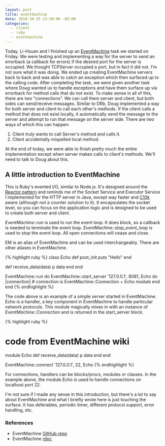 ```yaml
---
layout: post
title: eventmachine
date: 2010-10-25 23:30:00 -05:00
categories:
  -- client
  -- ruby
  -- eventmachine
---
```


Today, Li\-Hsuan and I finished up an [EventMachine](http://github.com/eventmachine/eventmachine) task we started on Friday.  We were testing and implementing a way for the server to send an errorback (a callback for errors) if the desired port for the server is occupied.  We thought TCPServer occupied a port, but in fact it did not.  I'm not sure what it was doing.  We ended up creating EventMachine servers back to back and was able to catch an exception which then surfaced up to the calling code.  After completing the task, we were given another task where Doug wanted us to handle exceptions and have them surface up via errorback for method calls that do not exist.  To make sense in all of this, there are two "connections".  We can call them server and client, but both sides can send/receive messages.  Similar to DRb, Doug implemented a way for both server and client to call each other's methods.  If the client calls a method that does not exist locally, it automatically send the message to the server and attempt to run that message on the server side.  There are two ways of which this can happen:

1. Client truly wants to call Server's method and calls it.
2. Client accidentally mispelled local method.

At the end of today, we were able to finish pretty much the entire implementation except when server makes calls to client's methods.  We'll need to talk to Doug about this.

## A little introduction to EventMachine

This is Ruby's evented I/O, similar to Node.js.  It's designed around the [Reactor pattern](http://en.wikipedia.org/wiki/Reactor_pattern) and reminds me of the Socket Service and Executor Service I implemented for the HTTP server in Java, except way faster and [C10k](http://en.wikipedia.org/wiki/C10k_problem) aware (although not a counter solution to it).  It encapsulates the socket level, so you can focus on the application logic and is designed to be used to create both server and client.

*EventMachine::run* is used to run the event loop.  It does block, so a callback is needed to terminate the event loop.  *EventMachine::stop\_event\_loop* is used to stop the event loop.  All open connections will cease and close.

EM is an alias of EventMachine and can be used interchangeably.  There are other aliases in EventMachine.

{% highlight ruby %}
class Echo
  def post_init
    puts "Hello"
  end

  def receive_data(data)
    p data
  end
end

EventMachine::run do
  EventMachine::start_server '127.0.0.1', 8081, Echo do |connection|
    # connection is EventMachine::Connection + Echo module
  end
end
{% endhighlight %}

The code above is an example of a simple server started in EventMachine.  Echo is a handler, a key component in EventMachine to handle particular network protocols.  This module magically mixes in with an instance of *EventMachine::Connection* and is returned in the start_server block.

{% highlight ruby %}
# code from EventMachine wiki

module Echo
  def receive_data(data)
    p data
  end
end

EventMachine::connect '127.0.0.1', 22, Echo
{% endhighlight %}

For connections, handlers can be blocks/procs, modules or classes.  In the example above, the module Echo is used to handle connections on localhost port 22.

I'm not sure if I made any sense in this introduction, but there's a lot to say about EventMachine and what I briefly wrote here is just touching the surface.  It has deferables, periodic timer, different protocol support, error handling, etc.

### References

* EventMachine [GitHub repo](http://github.com/eventmachine/eventmachine)
* EventMachine [rdoc](http://eventmachine.rubyforge.org/)

